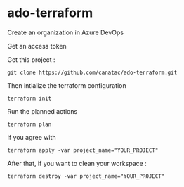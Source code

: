 # ado-terraform
Create an organization in Azure DevOps

Get an access token

Get this project : 

``git clone https://github.com/canatac/ado-terraform.git``

Then intialize the terraform configuration

``terraform init``

Run the planned actions

``terraform plan``

If you agree with

``terraform apply -var project_name="YOUR_PROJECT"``

After that, if you want to clean your workspace : 

``terraform destroy -var project_name="YOUR_PROJECT"``